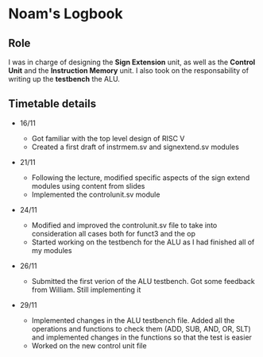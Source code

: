 # Noam's Logbook 

## Role

I was in charge of designing the **Sign Extension** unit, as well as the **Control Unit** and the **Instruction Memory** unit. I also took on the responsability of writing up the **testbench** the ALU.

## Timetable details

- 16/11
    - Got familiar with the top level design of RISC V
    - Created a first draft of instrmem.sv and signextend.sv modules

- 21/11
    - Following the lecture, modified specific aspects of the sign extend modules using content from slides
    - Implemented the controlunit.sv module

- 24/11
     - Modified and improved the controlunit.sv file to take into consideration all cases both for funct3 and the op
     - Started working on the testbench for the ALU as I had finished all of my modules

- 26/11
    - Submitted the first verion of the ALU testbench. Got some feedback from William. Still implementing it

- 29/11
    - Implemented changes in the ALU testbench file. Added all the operations and functions to check them (ADD, SUB, AND, OR, SLT) and implemented changes in the functions so that the test is easier
    - Worked on the new control unit file
